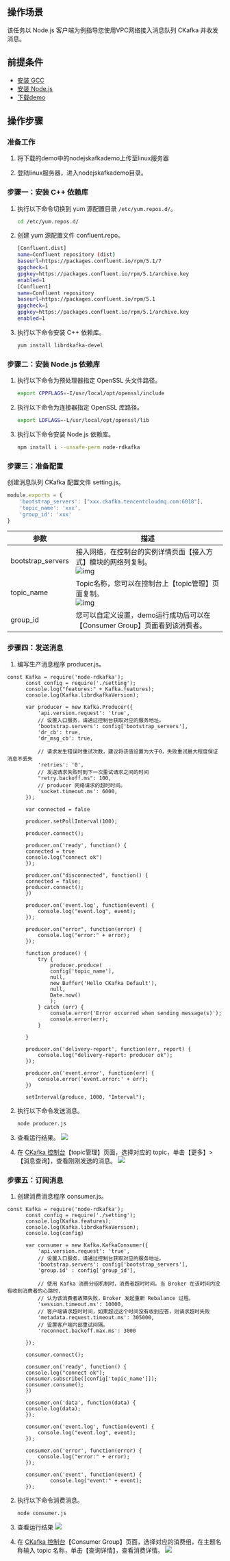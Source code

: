 ## 操作场景

该任务以 Node.js 客户端为例指导您使用VPC网络接入消息队列 CKafka 并收发消息。

## 前提条件

- [安装 GCC](https://gcc.gnu.org/install/)
- [安装 Node.js](https://nodejs.org/en/download/)
- [下载demo](https://github.com/TencentCloud/ckafka-sdk-demo/tree/main/nodejskafkademo)

## 操作步骤

### 准备工作

1. 将下载的demo中的nodejskafkademo上传至linux服务器

2. 登陆linux服务器，进入nodejskafkademo目录。

### 步骤一：安装 C++ 依赖库

1. 执行以下命令切换到 yum 源配置目录 `/etc/yum.repos.d/`。

   ```bash
   cd /etc/yum.repos.d/
   ```

2. 创建 yum 源配置文件 confluent.repo。

   ```bash
   [Confluent.dist]
   name=Confluent repository (dist)
   baseurl=https://packages.confluent.io/rpm/5.1/7
   gpgcheck=1
   gpgkey=https://packages.confluent.io/rpm/5.1/archive.key
   enabled=1   
   [Confluent]
   name=Confluent repository
   baseurl=https://packages.confluent.io/rpm/5.1
   gpgcheck=1
   gpgkey=https://packages.confluent.io/rpm/5.1/archive.key
   enabled=1
   ```

3. 执行以下命令安装 C++ 依赖库。

   ```bash
   yum install librdkafka-devel
   ```

### 步骤二：安装 Node.js 依赖库

1. 执行以下命令为预处理器指定 OpenSSL 头文件路径。

   ```bash
   export CPPFLAGS=-I/usr/local/opt/openssl/include
   ```

2. 执行以下命令为连接器指定 OpenSSL 库路径。

   ```bash
   export LDFLAGS=-L/usr/local/opt/openssl/lib
   ```

3. 执行以下命令安装 Node.js 依赖库。

   ```bash
   npm install i --unsafe-perm node-rdkafka
   ```

### 步骤三：准备配置

创建消息队列 CKafka 配置文件 setting.js。

```js
module.exports = {
    'bootstrap_servers': ["xxx.ckafka.tencentcloudmq.com:6018"],
    'topic_name': 'xxx',
    'group_id': 'xxx'
}
```

| 参数              | 描述                                                         |
| ----------------- | ------------------------------------------------------------ |
| bootstrap_servers | 接入网络，在控制台的实例详情页面【接入方式】模块的网络列复制。<br/>![img](https://main.qcloudimg.com/raw/88b29cffdf22e3a0309916ea715057a1.png) |
| topic_name        | Topic名称，您可以在控制台上【topic管理】页面复制。<br/>![img](https://main.qcloudimg.com/raw/e7d353c89bbb204303501e8366f59d2c.png) |
| group_id          | 您可以自定义设置，demo运行成功后可以在【Consumer Group】页面看到该消费者。 |

### 步骤四：发送消息

1. 编写生产消息程序 producer.js。

```nginx
const Kafka = require('node-rdkafka');
      const config = require('./setting');
      console.log("features:" + Kafka.features);
      console.log(Kafka.librdkafkaVersion);
      
      var producer = new Kafka.Producer({
          'api.version.request': 'true',
          // 设置入口服务，请通过控制台获取对应的服务地址。
          'bootstrap.servers': config['bootstrap_servers'],
          'dr_cb': true,
          'dr_msg_cb': true,
      
          // 请求发生错误时重试次数，建议将该值设置为大于0，失败重试最大程度保证消息不丢失
          'retries': '0',
          // 发送请求失败时到下一次重试请求之间的时间
          "retry.backoff.ms": 100,
          // producer 网络请求的超时时间。
          'socket.timeout.ms': 6000,
      });
      
      var connected = false
      
      producer.setPollInterval(100);
      
      producer.connect();
      
      producer.on('ready', function() {
      connected = true
      console.log("connect ok")
      });
      
      producer.on("disconnected", function() {
      connected = false;
      producer.connect();
      })
      
      producer.on('event.log', function(event) {
          console.log("event.log", event);
      });
      
      producer.on("error", function(error) {
          console.log("error:" + error);
      });
      
      function produce() {
          try {
              producer.produce(
              config['topic_name'],   
              null,      
              new Buffer('Hello CKafka Default'),      
              null,   
              Date.now()
              );
          } catch (err) {
              console.error('Error occurred when sending message(s)');
              console.error(err);
          }
      
      }
      
      producer.on('delivery-report', function(err, report) {
          console.log("delivery-report: producer ok");
      });
      
      producer.on('event.error', function(err) {
          console.error('event.error:' + err);
      })
      
      setInterval(produce, 1000, "Interval");
```

2. 执行以下命令发送消息。

   ```bash
   node producer.js
   ```

3. 查看运行结果。
   ![](https://main.qcloudimg.com/raw/195f4aee06ba86755407b4a75812c256.png)

4. 在 [CKafka 控制台](https://console.cloud.tencent.com/ckafka)【topic管理】页面，选择对应的 topic，单击【更多】>【消息查询】，查看刚刚发送的消息。
   ![](https://main.qcloudimg.com/raw/e20a0809942f90e0efd5fd1f217574b0.png)

### 步骤五：订阅消息

1. 创建消费消息程序 consumer.js。

```nginx
const Kafka = require('node-rdkafka');
      const config = require('./setting');
      console.log(Kafka.features);
      console.log(Kafka.librdkafkaVersion);
      console.log(config)
      
      var consumer = new Kafka.KafkaConsumer({
          'api.version.request': 'true',
          // 设置入口服务，请通过控制台获取对应的服务地址。
          'bootstrap.servers': config['bootstrap_servers'],
          'group.id' : config['group_id'],
      
          // 使用 Kafka 消费分组机制时，消费者超时时间。当 Broker 在该时间内没有收到消费者的心跳时，
          // 认为该消费者故障失败，Broker 发起重新 Rebalance 过程。
          'session.timeout.ms': 10000,
          // 客户端请求超时时间，如果超过这个时间没有收到应答，则请求超时失败
          'metadata.request.timeout.ms': 305000,
          // 设置客户端内部重试间隔。
          'reconnect.backoff.max.ms': 3000
      
      });
      
      consumer.connect();
      
      consumer.on('ready', function() {
      console.log("connect ok");
      consumer.subscribe([config['topic_name']]);
      consumer.consume();
      })
      
      consumer.on('data', function(data) {
      console.log(data);
      });
      
      consumer.on('event.log', function(event) {
          console.log("event.log", event);
      });
      
      consumer.on('error', function(error) {
          console.log("error:" + error);
      });
      
      consumer.on('event', function(event) {
              console.log("event:" + event);
      });
```


2. 执行以下命令消费消息。

   ```bash
   node consumer.js
   ```

3. 查看运行结果
   ![](https://main.qcloudimg.com/raw/deecbf58c00e07531b4ea703c4046b46.png)

4. 在 [CKafka 控制台](https://console.cloud.tencent.com/ckafka)【Consumer Group】页面，选择对应的消费组，在主题名称输入 topic 名称，单击【查询详情】，查看消费详情。
   ![](https://main.qcloudimg.com/raw/3020dcb5f8fd73e02949b20fef4f956f.png)
